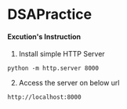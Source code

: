 # DSAPractice


#### Excution's Instruction


1. Install simple HTTP Server
```
python -m http.server 8000
```

2. Access the server on below url
```
http://localhost:8000
```

